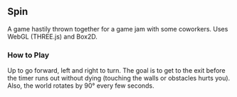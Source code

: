 ## Spin

A game hastily thrown together for a game jam with some coworkers. Uses WebGL (THREE.js) and Box2D.

### How to Play

Up to go forward, left and right to turn. The goal is to get to the exit before the timer runs out without dying (touching the walls or obstacles hurts you). Also, the world rotates by 90° every few seconds.
